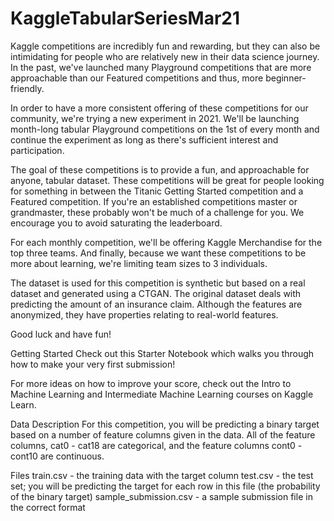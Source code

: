 # KaggleTabularSeriesMar21

Kaggle competitions are incredibly fun and rewarding, but they can also be intimidating for people who are relatively new in their data science journey. In the past, we've launched many Playground competitions that are more approachable than our Featured competitions and thus, more beginner-friendly.

In order to have a more consistent offering of these competitions for our community, we're trying a new experiment in 2021. We'll be launching month-long tabular Playground competitions on the 1st of every month and continue the experiment as long as there's sufficient interest and participation.

The goal of these competitions is to provide a fun, and approachable for anyone, tabular dataset. These competitions will be great for people looking for something in between the Titanic Getting Started competition and a Featured competition. If you're an established competitions master or grandmaster, these probably won't be much of a challenge for you. We encourage you to avoid saturating the leaderboard.

For each monthly competition, we'll be offering Kaggle Merchandise for the top three teams. And finally, because we want these competitions to be more about learning, we're limiting team sizes to 3 individuals.

The dataset is used for this competition is synthetic but based on a real dataset and generated using a CTGAN. The original dataset deals with predicting the amount of an insurance claim. Although the features are anonymized, they have properties relating to real-world features.

Good luck and have fun!

Getting Started
Check out this Starter Notebook which walks you through how to make your very first submission!

For more ideas on how to improve your score, check out the Intro to Machine Learning and Intermediate Machine Learning courses on Kaggle Learn.

Data Description
For this competition, you will be predicting a binary target based on a number of feature columns given in the data. All of the feature columns, cat0 - cat18 are categorical, and the feature columns cont0 - cont10 are continuous.

Files
train.csv - the training data with the target column
test.csv - the test set; you will be predicting the target for each row in this file (the probability of the binary target)
sample_submission.csv - a sample submission file in the correct format
